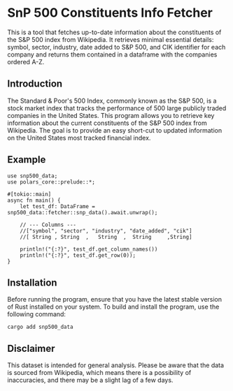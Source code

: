# SnP 500 Constituents Info Fetcher

This is a tool that fetches up-to-date information about the constituents of the S&P 500 index from Wikipedia. It retrieves minimal essential details: symbol, sector, industry, date added to S&P 500, and CIK identifier for each company and returns them contained in a dataframe with the companies ordered A-Z. 

## Introduction

The Standard & Poor's 500 Index, commonly known as the S&P 500, is a stock market index that tracks the performance of 500 large publicly traded companies in the United States. This program allows you to retrieve key information about the current constituents of the S&P 500 index from Wikipedia. The goal is to provide an easy short-cut to updated information on the United States most tracked financial index.

## Example
```
use snp500_data;
use polars_core::prelude::*;

#[tokio::main]
async fn main() {
    let test_df: DataFrame = snp500_data::fetcher::snp_data().await.unwrap();

    // --- Columns ---
    //["symbol", "sector", "industry", "date_added", "cik"] 
    //[ String , String  ,   String  ,  String     ,String]
    
    println!("{:?}", test_df.get_column_names()) 
    println!("{:?}", test_df.get_row(0));
}
```

## Installation

Before running the program, ensure that you have the latest stable version of Rust installed on your system. To build and install the program, use the following command:
```
cargo add snp500_data
```


## Disclaimer

This dataset is intended for general analysis. Please be aware that the data is sourced from Wikipedia, which means there is a possibility of inaccuracies, and there may be a slight lag of a few days.
